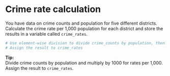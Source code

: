 # Crime rate calculation

You have data on crime counts and population for five different districts. Calculate the crime rate per 1,000 population for each district and store the results in a variable called `crime_rates`.

```R
# Use element-wise division to divide crime_counts by population, then multiply by 1000
# Assign the result to crime_rates
```

**Tip:**  
Divide crime counts by population and multiply by 1000 for rates per 1,000. Assign the result to `crime_rates`.